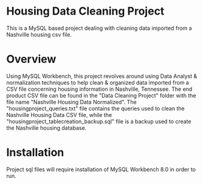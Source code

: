 # Housing Data Cleaning Project
This is a MySQL based project dealing with cleaning data imported from a Nashville housing csv file. 
# Overview
Using MySQL Workbench, this project revolves around using Data Analyst & normalization techniques to help clean & organized data imported from a CSV file concerning housing information in Nashville, Tennessee. The end product CSV file can be found in the "Data Cleaning Project" folder with the file name "Nashville Housing Data Normalized". The "housingproject_queries.txt" file contains the queries used to clean the Nashville Housing Data CSV file, while the "housingproject_tablecreation_backup.sql" file is a backup used to create the Nashville housing database.
# Installation
Project sql files will require installation of MySQL Workbench 8.0 in order to run.

